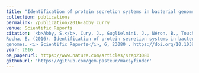 ```yaml
---
title: "Identification of protein secretion systems in bacterial genomes"
collection: publications
permalink: /publication/2016-abby_curry
venue: Scientific Reports
citation: '<b>Abby, S.</b>, Cury, J., Guglielmini, J., Néron, B., Touchon, M., and
Rocha, E. (2016). Identification of protein secretion systems in bacterial
genomes. <i> Scientific Reports</i>, 6, 23080 . https://doi.org/10.1038/srep23080'
year: 2016
oa_paperurl: https://www.nature.com/articles/srep23080
githuburl: 'https://github.com/gem-pasteur/macsyfinder'
---
```

